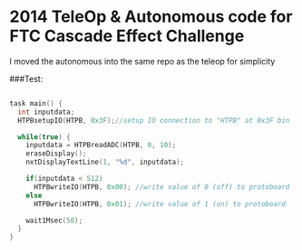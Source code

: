 2014 TeleOp & Autonomous code for FTC Cascade Effect Challenge
======

I moved the autonomous into the same repo as the teleop for simplicity

###Test:
```c

task main() {
  int inputdata;
  HTPBsetupIO(HTPB, 0x3F);//setup IO connection to "HTPB" at 0x3F bin

  while(true) {
    inputdata = HTPBreadADC(HTPB, 0, 10);
    eraseDisplay();
    nxtDisplayTextLine(1, "%d", inputdata);

    if(inputdata < 512)
      HTPBwriteIO(HTPB, 0x00); //write value of 0 (off) to protoboard
    else
      HTPBwriteIO(HTPB, 0x01); //write value of 1 (on) to protoboard

    wait1Msec(50);
  }
}
```

